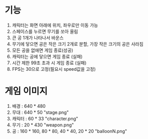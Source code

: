 # 기능
1. 캐릭터는 화면 아래에 위치, 좌우로만 이동 가능
2. 스페이스를 누르면 무기를 쏘아 올림
3. 큰 공 1개가 나타나서 바운스
4. 무기에 닿으면 공은 작은 크기 2개로 분할, 가장 작은 크기의 공은 사라짐
5. 모든 공을 없애면 게임 종료(성공)
6. 캐릭터는 공에 닿으면 게임 종료 (실패)
7. 시간 제한 99초 초과 시 게임 종료 (실패)
8. FPS는 30으로 고정(필요시 speed값을 고정)

# 게임 이미지
1. 배경 : 640 * 480
2. 무대 : 640 * 50  "stage.png"
3. 캐릭터 : 60 * 33 "character.png"
4. 무기 : 20 * 430 "weapon.png"
5. 공 : 160 * 160, 80 * 80, 40 * 40, 20 * 20 "balloonN.png"